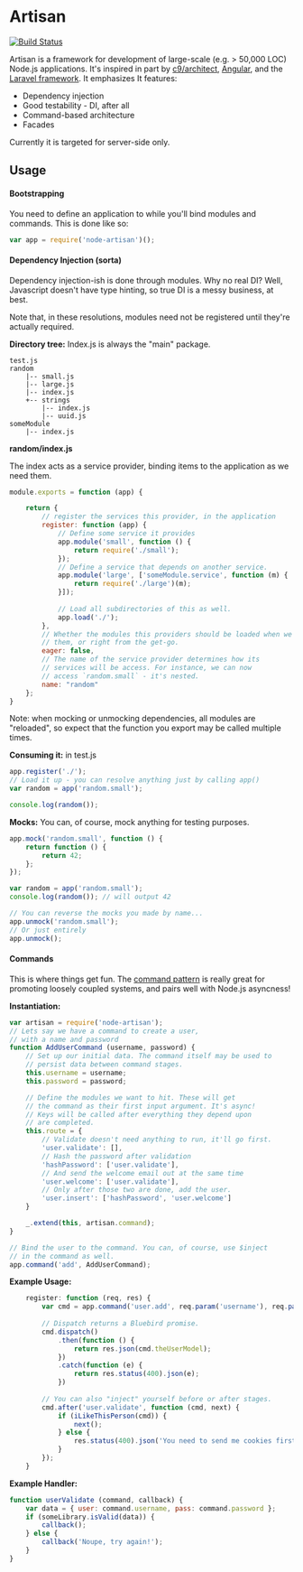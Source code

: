 # Artisan

[![Build Status](https://travis-ci.org/MCProHosting/artisan.svg)](https://travis-ci.org/MCProHosting/artisan)

Artisan is a framework for development of large-scale (e.g. > 50,000 LOC) Node.js applications. It's inspired in part by [c9/architect](https://github.com/c9/architect), [Angular](https://github.com/angular/angular.js), and the [Laravel framework](https://github.com/laravel/framework/). It emphasizes It features:

 * Dependency injection
 * Good testability - DI, after all
 * Command-based architecture
 * Facades

Currently it is targeted for server-side only.

## Usage


#### Bootstrapping

You need to define an application to while you'll bind modules and commands. This is done like so:

```js
var app = require('node-artisan')();
```

#### Dependency Injection (sorta)

Dependency injection-ish is done through modules. Why no real DI? Well, Javascript doesn't have type hinting, so true DI is a messy business, at best.

Note that, in these resolutions, modules need not be registered until they're actually required.

**Directory tree:** Index.js is always the "main" package.

```
test.js
random
    |-- small.js
    |-- large.js
    |-- index.js
    +-- strings
        |-- index.js
        |-- uuid.js
someModule
    |-- index.js
```

**random/index.js**

The index acts as a service provider, binding items to the application as we need them.

```js
module.exports = function (app) {

    return {
        // register the services this provider, in the application
        register: function (app) {
            // Define some service it provides
            app.module('small', function () {
                return require('./small');
            });
            // Define a service that depends on another service.
            app.module('large', ['someModule.service', function (m) {
                return require('./large')(m);
            }]);
            
            // Load all subdirectories of this as well.
            app.load('./');
        },
        // Whether the modules this providers should be loaded when we need
        // them, or right from the get-go.
        eager: false,
        // The name of the service provider determines how its
        // services will be access. For instance, we can now
        // access `random.small` - it's nested.
        name: "random"
    };
}
```

Note: when mocking or unmocking dependencies, all modules are "reloaded", so expect that the function you export may be called multiple times.

**Consuming it:** in test.js

```js
app.register('./');
// Load it up - you can resolve anything just by calling app()
var random = app('random.small');

console.log(random());
```

**Mocks:** You can, of course, mock anything for testing purposes.

```js
app.mock('random.small', function () {
    return function () {
        return 42;
    };
});

var random = app('random.small');
console.log(random()); // will output 42

// You can reverse the mocks you made by name...
app.unmock('random.small'); 
// Or just entirely
app.unmock();
```

#### Commands

This is where things get fun. The [command pattern](http://en.wikipedia.org/wiki/Command_pattern) is really great for promoting loosely coupled systems, and pairs well with Node.js asyncness!

**Instantiation:**

```js
var artisan = require('node-artisan');
// Lets say we have a command to create a user,
// with a name and password
function AddUserCommand (username, password) {
    // Set up our initial data. The command itself may be used to
    // persist data between command stages.
    this.username = username;
    this.password = password;

    // Define the modules we want to hit. These will get
    // the command as their first input argument. It's async!
    // Keys will be called after everything they depend upon
    // are completed.
    this.route = {
        // Validate doesn't need anything to run, it'll go first.
        'user.validate': [], 
        // Hash the password after validation
        'hashPassword': ['user.validate'], 
        // And send the welcome email out at the same time
        'user.welcome': ['user.validate'], 
        // Only after those two are done, add the user.
        'user.insert': ['hashPassword', 'user.welcome']
    }

    _.extend(this, artisan.command);
}

// Bind the user to the command. You can, of course, use $inject
// in the command as well.
app.command('add', AddUserCommand);
```

**Example Usage:**

```js
    register: function (req, res) {
        var cmd = app.command('user.add', req.param('username'), req.param('password'));
        
        // Dispatch returns a Bluebird promise.
        cmd.dispatch()
            .then(function () {
                return res.json(cmd.theUserModel);
            })
            .catch(function (e) {
                return res.status(400).json(e);
            })
        
        // You can also "inject" yourself before or after stages.
        cmd.after('user.validate', function (cmd, next) {
            if (iLikeThisPerson(cmd)) {
                next();
            } else {
                res.status(400).json('You need to send me cookies first.');
            }
        });
    }
```

**Example Handler:**

```js
function userValidate (command, callback) {
    var data = { user: command.username, pass: command.password };
    if (someLibrary.isValid(data)) {
        callback();
    } else {
        callback('Noupe, try again!');
    }
}
```

